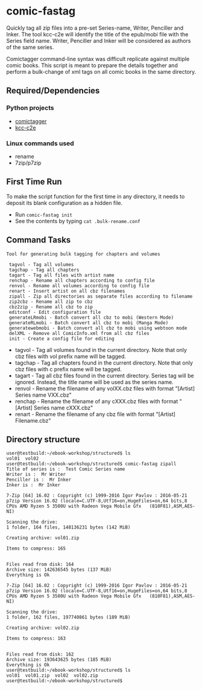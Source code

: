 # comic-fastag
Quickly tag all zip files into a pre-set Series-name, Writer, Penciller and Inker. The tool kcc-c2e will identify the title of the epub/mobi file with the Series field name. Writer, Penciller and Inker will be considered as authors of the same series. 

Comictagger command-line syntax was difficult replicate against multiple comic books. This script is meant to prepare the details together and perform a bulk-change of xml tags on all comic books in the same directory.

## Required/Dependencies
### Python projects
- [comictagger](https://github.com/comictagger/comictagger)
- [kcc-c2e](https://github.com/ciromattia/kcc)
### Linux commands used
- rename
- 7zip/p7zip

## First Time Run
To make the script function for the first time in any directory, it needs to deposit its blank configuration as a hidden file.
- Run `comic-fastag init`
- See the contents by typing `cat .bulk-rename.conf`

## Command Tasks
```
Tool for generating bulk tagging for chapters and volumes

 tagvol - Tag all volumes
 tagchap - Tag all chapters
 tagart - Tag all files with artist name
 renchap - Rename all chapters according to config file
 renvol - Rename all volumes according to config file
 renart - Insert artist on all cbz filenames
 zipall - Zip all directories as separate files according to filename
 zip2cbz - Rename all zip to cbz
 cbz2zip - Rename all cbz to zip
 editconf - Edit configuration file
 generateLRmobi - Batch convert all cbz to mobi (Western Mode)
 generateRLmobi - Batch convert all cbz to mobi (Manga Mode)
 generatewebmobi - Batch convert all cbz to mobi using webtoon mode
 delXML - Remove all ComicInfo.xml from all cbz files
 init - Create a config file for editing
```
- tagvol - Tag all volumes found in the current directory. Note that only cbz files with vol prefix name will be tagged.
- tagchap - Tag all chapters found in the current directory. Note that only cbz files with c prefix name will be tagged.
- tagart - Tag all cbz files found in the current directory. Series tag will be ignored. Instead, the title name will be used as the series name.
- renvol - Rename the filename of any volXX.cbz files with format "[Artist] Series name VXX.cbz"
- renchap - Rename the filename of any cXXX.cbz files with format "[Artist] Series name cXXX.cbz"
- renart - Rename the filename of any cbz file with format "[Artist] Filename.cbz"

## Directory structure
```
user@testbuild:~/ebook-workshop/structured$ ls
vol01  vol02
user@testbuild:~/ebook-workshop/structured$ comic-fastag zipall
Title of series is :  Test Comic Series name
Writer is :  Mr Writer
Penciller is :  Mr Inker
Inker is :  Mr Inker

7-Zip [64] 16.02 : Copyright (c) 1999-2016 Igor Pavlov : 2016-05-21
p7zip Version 16.02 (locale=C.UTF-8,Utf16=on,HugeFiles=on,64 bits,8 CPUs AMD Ryzen 5 3500U with Radeon Vega Mobile Gfx   (810F81),ASM,AES-NI)

Scanning the drive:
1 folder, 164 files, 148136231 bytes (142 MiB)

Creating archive: vol01.zip

Items to compress: 165


Files read from disk: 164
Archive size: 142636545 bytes (137 MiB)
Everything is Ok

7-Zip [64] 16.02 : Copyright (c) 1999-2016 Igor Pavlov : 2016-05-21
p7zip Version 16.02 (locale=C.UTF-8,Utf16=on,HugeFiles=on,64 bits,8 CPUs AMD Ryzen 5 3500U with Radeon Vega Mobile Gfx   (810F81),ASM,AES-NI)

Scanning the drive:
1 folder, 162 files, 197740861 bytes (189 MiB)

Creating archive: vol02.zip

Items to compress: 163


Files read from disk: 162
Archive size: 193643625 bytes (185 MiB)
Everything is Ok
user@testbuild:~/ebook-workshop/structured$ ls
vol01  vol01.zip  vol02  vol02.zip
user@testbuild:~/ebook-workshop/structured$
```
    
